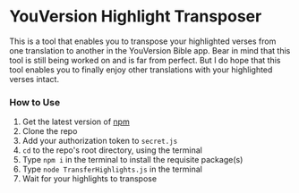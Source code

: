 # YouVersion Highlight Transposer

This is a tool that enables you to transpose your highlighted verses from one translation to another in the YouVersion Bible app. Bear in mind that this tool is still being worked on and is far from perfect. But I do hope that this tool enables you to finally enjoy other translations with your highlighted verses intact.

### How to Use

1. Get the latest version of [npm](https://www.npmjs.com/get-npm)
2. Clone the repo
3. Add your authorization token to `secret.js`
4. `cd` to the repo's root directory, using the terminal
5. Type `npm i` in the terminal to install the requisite package(s)
6. Type `node TransferHighlights.js` in the terminal
7. Wait for your highlights to transpose

